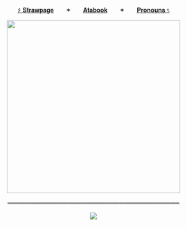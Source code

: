<p align="center">
  <a href="https://deepinkman.straw.page">۶ 𝐒𝐭𝐫𝐚𝐰𝐩𝐚𝐠𝐞</a>  ✶  <a href="https://deepinkman.atabook.org">𝐀𝐭𝐚𝐛𝐨𝐨𝐤</a>  ✶  <a href="https://pronouns.cc/@deepinkman">𝐏𝐫𝐨𝐧𝐨𝐮𝐧𝐬 ৎ</a>

<p align="center">
  <img src="https://pa1.aminoapps.com/5830/e89c6954342d6dbb7f90032fe0d24801d731eae5_hq.gif" width="400" />
</p>

<p align="center">
  ════════════════════════════════════════
</p>

<p align="center">
  <img src="https://komarev.com/ghpvc/?username=deepinkman-username&color=e81224&style=plastic&label=🩸&abreviated=true">
</p>
